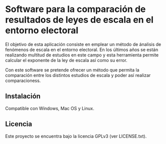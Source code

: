 # Software para la comparación de resultados de leyes de escala en el entorno electoral

El objetivo de esta aplicación consiste en emplear un método de ánalisis de fenómenos de escala en el entorno electoral. En los últimos años se están realizando multitud de estudios en este campo y esta herramienta permite calcular el exponente de la ley de escala así como su error.

Con este software se pretende ofrecer un método que permita la comparación entre los distintos estudios de escala y poder así realizar comparacioness.

## Instalación

Compatible con Windows, Mac OS y Linux.

## Licencia

Este proyecto se encuentra bajo la licencia GPLv3 (ver LICENSE.txt). 
